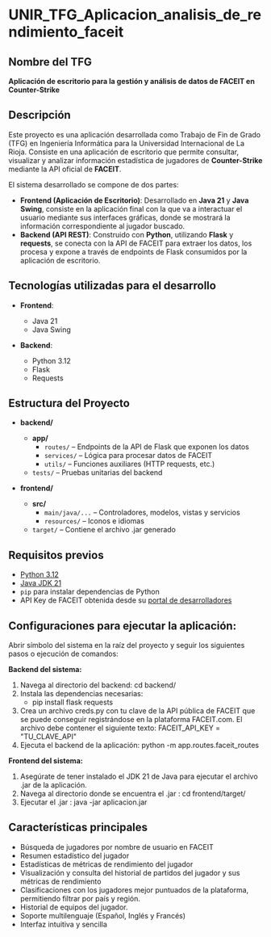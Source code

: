 # UNIR_TFG_Aplicacion_analisis_de_rendimiento_faceit

## Nombre del TFG
**Aplicación de escritorio para la gestión y análisis de datos de FACEIT en Counter-Strike**

## Descripción

Este proyecto es una aplicación desarrollada como Trabajo de Fin de Grado (TFG) en Ingeniería Informática para la Universidad Internacional de La Rioja. Consiste en una aplicación de escritorio que permite consultar, visualizar y analizar información estadística de jugadores de **Counter-Strike** mediante la API oficial de **FACEIT**.

El sistema desarrollado se compone de dos partes:

- **Frontend (Aplicación de Escritorio)**: Desarrollado en **Java 21** y **Java Swing**, consiste en la aplicación final con la que va a interactuar el usuario mediante sus interfaces gráficas, donde se mostrará la información correspondiente al jugador buscado.
- **Backend (API REST)**: Construido con **Python**, utilizando **Flask** y **requests**, se conecta con la API de FACEIT para extraer los datos, los procesa y  expone a través de endpoints de Flask consumidos por la aplicación de escritorio.

## Tecnologías utilizadas para el desarrollo

- **Frontend**:
  - Java 21
  - Java Swing

- **Backend**:
  - Python 3.12
  - Flask
  - Requests

## Estructura del Proyecto


- **backend/**
  - **app/**
    - `routes/` – Endpoints de la API de Flask que exponen los datos
    - `services/` – Lógica para procesar datos de FACEIT
    - `utils/` – Funciones auxiliares (HTTP requests, etc.)
  - `tests/` – Pruebas unitarias del backend

- **frontend/**
  - **src/**
    - `main/java/...` – Controladores, modelos, vistas y servicios
    - `resources/` – Iconos e idiomas
  - `target/` – Contiene el archivo .jar generado

## Requisitos previos
- [Python 3.12](https://www.python.org/downloads/release/python-3120/)
- [Java JDK 21](https://www.oracle.com/es/java/technologies/downloads/#jdk21-windows)
- `pip` para instalar dependencias de Python
- API Key de FACEIT obtenida desde su [portal de desarrolladores](https://developers.faceit.com/start/intro)

## Configuraciones para ejecutar la aplicación:
Abrir símbolo del sistema en la raíz del proyecto y seguir los siguientes pasos o ejecución de comandos:

**Backend del sistema:**
1. Navega al directorio del backend: cd backend/
2. Instala las dependencias necesarias:
   - pip install flask requests
3. Crea un archivo creds.py con tu clave de la API pública de FACEIT que se puede conseguir registrándose en la plataforma FACEIT.com. El archivo debe contener el siguiente texto: FACEIT_API_KEY = "TU_CLAVE_API"
4. Ejecuta el backend de la aplicación: python -m app.routes.faceit_routes

**Frontend del sistema:**
1. Asegúrate de tener instalado el JDK 21 de Java para ejecutar el archivo .jar de la aplicación.
2. Navega al directorio donde se encuentra el .jar : cd frontend/target/
3. Ejecutar el .jar : java -jar aplicacion.jar

## Características principales

- Búsqueda de jugadores por nombre de usuario en FACEIT
- Resumen estadístico del jugador
- Estadísticas de métricas de rendimiento del jugador
- Visualización y consulta del historial de partidos del jugador y sus métricas de rendimiento
- Clasificaciones con los jugadores mejor puntuados de la plataforma, permitiendo filtrar por país y región.
- Historial de equipos del jugador.
- Soporte multilenguaje (Español, Inglés y Francés)
- Interfaz intuitiva y sencilla


